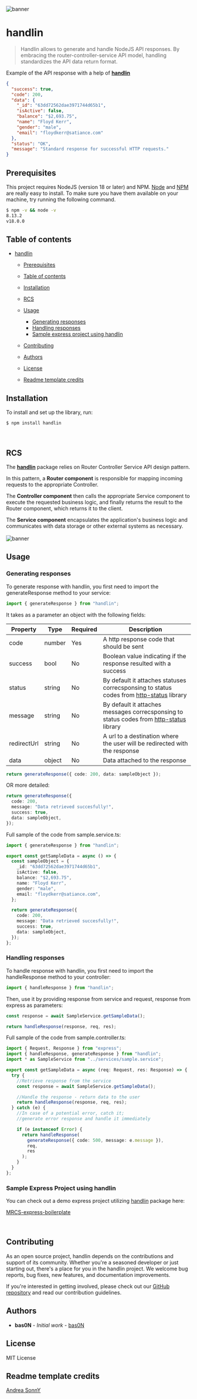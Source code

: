 ![banner](./readmeAssets/handlin-baner.png)

# handlin

> Handlin allows to generate and handle NodeJS API responses. By embracing the router-controller-service API model, handling standardizes the API data return format.

Example of the API response with a help of [**handlin**](https://www.npmjs.com/package/handlin)

```json
{
  "success": true,
  "code": 200,
  "data": {
    "_id": "63dd72562dae3971744d65b1",
    "isActive": false,
    "balance": "$2,693.75",
    "name": "Floyd Kerr",
    "gender": "male",
    "email": "floydkerr@satiance.com"
  },
  "status": "OK",
  "message": "Standard response for successful HTTP requests."
}
```

## Prerequisites

This project requires NodeJS (version 18 or later) and NPM.
[Node](http://nodejs.org/) and [NPM](https://npmjs.org/) are really easy to install.
To make sure you have them available on your machine,
try running the following command.

```sh
$ npm -v && node -v
8.13.2
v18.0.0
```

## Table of contents

- [handlin](#handlin)

  - [Prerequisites](#prerequisites)
  - [Table of contents](#table-of-contents)
  - [Installation](#installation)
  - [RCS](#rcs)
  - [Usage](#usage)

    - [Generating responses](#generating-responses)
    - [Handling responses](#handling-responses)
    - [Sample express project using handlin](#sample-project)

  - [Contributing](#contributing)
  - [Authors](#authors)
  - [License](#license)
  - [Readme template credits](#readme-template-credits)

## Installation

To install and set up the library, run:

```sh
$ npm install handlin
```

<br />

## RCS

The [**handlin**](https://www.npmjs.com/package/handlin) package relies on Router Controller Service API design pattern.

In this pattern, a **Router component** is responsible for mapping incoming requests to the appropriate Controller.

The **Controller component** then calls the appropriate Service component to execute the requested business logic, and finally returns the result to the Router component, which returns it to the client.

The **Service component** encapsulates the application's business logic and communicates with data storage or other external systems as necessary.
<br />
<br />
![banner](./readmeAssets/handlin-diagram.jpg)

## Usage

### Generating responses

To generate response with handlin, you first need to import the generateResponse method to your service:

```js
import { generateResponse } from "handlin";
```

It takes as a parameter an object with the following fields:

| Property    | Type   | Required | Description                                                                                                                          |
| ----------- | ------ | -------- | ------------------------------------------------------------------------------------------------------------------------------------ |
| code        | number | Yes      | A http response code that should be sent                                                                                             |
| success     | bool   | No       | Boolean value indicating if the response resulted with a success                                                                     |
| status      | string | No       | By default it attaches statuses correcsponsing to status codes from [http-status](https://www.npmjs.com/package/http-status) library |
| message     | string | No       | By default it attaches messages correcsponsing to status codes from [http-status](https://www.npmjs.com/package/http-status) library |
| redirectUrl | string | No       | A url to a destination where the user will be redirected with the response                                                           |
| data        | object | No       | Data attached to the response                                                                                                        |

```ts
return generateResponse({ code: 200, data: sampleObject });
```

OR more detailed:

```ts
return generateResponse({
  code: 200,
  message: "Data retrieved succesfully!",
  success: true,
  data: sampleObject,
});
```

Full sample of the code from sample.service.ts:

```ts
import { generateResponse } from "handlin";

export const getSampleData = async () => {
  const sampleObject = {
    _id: "63dd72562dae3971744d65b1",
    isActive: false,
    balance: "$2,693.75",
    name: "Floyd Kerr",
    gender: "male",
    email: "floydkerr@satiance.com",
  };

  return generateResponse({
    code: 200,
    message: "Data retrieved succesfully!",
    success: true,
    data: sampleObject,
  });
};
```

### Handling responses

To handle response with handlin, you first need to import the handleResponse method to your controller:

```ts
import { handleResponse } from "handlin";
```

Then, use it by providing response from service and request, response from express as parameters:

```ts
const response = await SampleService.getSampleData();

return handleResponse(response, req, res);
```

Full sample of the code from sample.controller.ts:

```ts
import { Request, Response } from "express";
import { handleResponse, generateResponse } from "handlin";
import * as SampleService from "../services/sample.service";

export const getSampleData = async (req: Request, res: Response) => {
  try {
    //Retrieve response from the service
    const response = await SampleService.getSampleData();

    //Handle the response - return data to the user
    return handleResponse(response, req, res);
  } catch (e) {
    //In case of a potential error, catch it;
    //generate error response and handle it immediately

    if (e instanceof Error) {
      return handleResponse(
        generateResponse({ code: 500, message: e.message }),
        req,
        res
      );
    }
  }
};
```

### Sample Express Project using handlin

You can check out a demo express project utilizing [handlin](https://www.npmjs.com/package/handlin) package here:

[MRCS-express-boilerplate](https://github.com/bas0N/MRCS-express-boilerplate)
</br>

</br>

## Contributing

As an open source project, handlin depends on the contributions and support of its community. Whether you're a seasoned developer or just starting out, there's a place for you in the handlin project. We welcome bug reports, bug fixes, new features, and documentation improvements.

If you're interested in getting involved, please check out our [GitHub repository](https://github.com/bas0N/handlin) and read our contribution guidelines.

## Authors

- **bas0N** - _Initial work_ - [bas0N](https://github.com/bas0N)

## License

MIT License

## Readme template credits

[Andrea SonnY](https://gist.github.com/andreasonny83/7670f4b39fe237d52636df3dec49cf3a.js)
